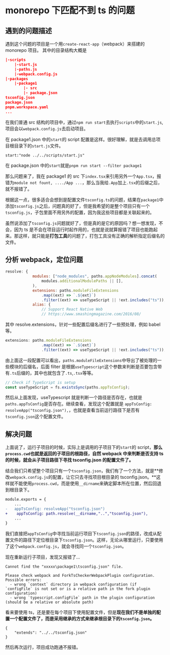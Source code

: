 # monorepo 下匹配不到 ts 的问题

## 遇到的问题描述

遇到这个问题的项目是一个用`create-react-app`（webpack）来搭建的 monorepo 项目。
其中的目录结构大概是

```json
|-scripts
    |-start.js
    |-paths.js
    |-webpack.config.js
|-packages
    |-package1
        |- src
        |- package.json
tsconfig.json
package.json
pnpm.workspace.yaml
...
```

在我们普通 src 结构的项目中，通过`npm run start`去执行`scripts`中的`start.js`,项目会以`webpack.config.js`去启动项目。

在 package1.json 中的`start`的 script 配置是这样。很好理解，就是去调用总项目根目录下的`start.js`文件。

```
start:"node ../../scripts/start.js"
```

在 package.json 中的`start`就是`pnpm run start --filter package1`

那么问题来了，我在 package1 的 src 下`index.tsx`来引用另外一个`App.tsx`，报错为`module not fount, ..../App ...`，那么当我给`.App`加上`.tsx`的后缀之后，就不报错了。

根据这一点，很多适合会想到是配置文件`tsconfig.ts`的问题，结果在`package1`中添加`tsconfig.js`之后，问题真的好了，但是我希望的是整个项目只有一个`tsconfig.js`，子包里面不用另外的配置，因为我这些项目都是关联起来的。

虽然说添加了`tsconfig.js`问题就好了，但是真的是它的原因吗？想一想发现，不会，因为 ts 是不会在项目运行时起作用的，也就是说就算报错了项目也能跑起来。那这样，就只能是**打包工具**的问题了，打包工具没有正确的解析指定后缀名的文件。

## 分析 webpack，定位问题

```js webpack.config.js
resolve: {
			modules: ["node_modules", paths.appNodeModules].concat(
				modules.additionalModulePaths || [],
			),
			extensions: paths.moduleFileExtensions
				.map((ext) => `.${ext}`)
				.filter((ext) => useTypeScript || !ext.includes("ts")),
			alias: {
				// Support React Native Web
				// https://www.smashingmagazine.com/2016/08/
```

其中 resolve.extensions，针对一些配置后缀名进行了一些预处理，例如 babel 等。

```js
extensions: paths.moduleFileExtensions
				.map((ext) => `.${ext}`)
				.filter((ext) => useTypeScript || !ext.includes("ts")),
```

由上面这一段配置可以看出，`paths.moduleFileExtensions`中导出了被处理的一些模块的后缀名，后面 filter 是根据`useTypescript`这个参数来判断是否要包含带有`.ts`后缀的，其中也就包含了`.ts`,`.tsx`等等。

```js useTypescript
// Check if TypeScript is setup
const useTypeScript = fs.existsSync(paths.appTsConfig);
```

然后从上面发现，useTypescript 就是判断一个路径是否存在，也就是`paths.appTsConfig`是否存在。继续查看，发现这个配置就是
`appTsConfig: resolveApp("tsconfig.json"),`，也就是查看当前运行路径下是否有`tsconfig.json`这个配置文件。

## 解决问题

上面说了，运行子项目的时候，实际上是调用的子项目下的`start`的 script，**那么`process.cwd`也就是返回的子项目的根路径，自然 webpack 中来判断是否支持 ts 的时候，就会从子项目路径下寻找 tsconfig.json 的配置文件了。**

结合我们只希望整个项目只有一个`tsconfig.json`，我们有了一个方法，就是**修改`webpack.config.js`的配置，让它只去寻找项目根目录的 tsconfig.json。**这样就不能使用`process.cwd`，而是使用`__dirname`来确定脚本所在位置，然后回退到根目录下。

```diff paths.js
module.exports = {
    ...
-   appTsConfig: resolveApp("tsconfig.json")
+    appTsConfig: path.resolve(__dirname,"..","tsconfig.json"),
    ...
}
```

我们直接把`appTsConfig`中寻找当前运行项目下`tsconfig.json`的路径，改成从配置文件的路径下定位根目录下`tsconfig.json`。这样，无论从哪里运行，只要使用了这个`webpack.config.js`，就会寻找同一个`tsconfig.json`。

现在重新运行子项目，发现又报错了...

```
Cannot find the "xxxxx\package1\tsconfig.json" file.

Please check webpack and ForkTsCheckerWebpackPlugin configuration.
Possible errors:
  - wrong `context` directory in webpack configuration (if `configFile` is not set or is a relative path in the fork plugin configuration)
  - wrong `typescript.configFile` path in the plugin configuration (should be a relative or absolute path)
```

看来要使用 ts，还是要在每个项目下使用配置文件，但是**现在我们不是单独的配置一个配置文件了，而是采用继承的方式来继承根目录下的`tsconfig.json`。**

```
{
	"extends": "../../tsconfig.json"
}
```

然后再次运行，项目成功跑通不报错。
